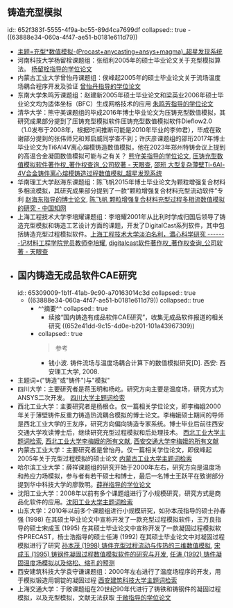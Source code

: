 ## 铸造充型模拟
id:: 652f383f-5555-4f9a-bc55-89d4ca7699df
collapsed:: true
	- ((63888e34-060a-4f47-ae51-b0181e611d79))
- [主题=充型*数值模拟-(Procast+anycasting+ansys+magma)_超星发现系统](https://www.zhizhen.com/s?strchannel=3,5&adv=DT((Su='充型'*'数值模拟')+NOT+(Z='Procast'|'anycasting')+NOT+(Z='ANSYS'|'magma'))&aorp=a&size=15&isort=2&x=0_445)
- 河南科技大学杨留栓课题组：张绍利2005年的硕士毕业论文关于充型模拟算法。 [杨留栓指导的学位论文](https://www.zhizhen.com/s?strchannel=3%2C5&adv=DT%28%28F%3D%22%E6%9D%A8%E7%95%99%E6%A0%93%22%29+AND+%28O%3D%27%E6%B2%B3%E5%8D%97%E7%A7%91%E6%8A%80%E5%A4%A7%E5%AD%A6%27%29%29&aorp=a&size=15&isort=2&x=0_445)
- 内蒙古工业大学曾怡丹课题组：侯峰起2005年的硕士毕业论文关于流场温度场耦合程序开发及验证 [曾怡丹指导的学位论文](https://www.zhizhen.com/s?strchannel=3%2C5&adv=DT%28%28F%3D%22%E6%9B%BE%E6%80%A1%E4%B8%B9%22%29+AND+%28O%3D%27%E5%86%85%E8%92%99%E5%8F%A4%E5%B7%A5%E4%B8%9A%E5%A4%A7%E5%AD%A6%27%29%29&aorp=a&size=15&isort=2&x=0_445)
- 东南大学朱鸣芳课题组：赵建新2005年硕士毕业论文和梁英业2006年硕士毕业论文均为适体坐标（BFC）生成网格技术的应用 [朱鸣芳指导的学位论文](https://www.zhizhen.com/s?strchannel=3%2C5&adv=DT%28%28F%3D%22%E6%9C%B1%E9%B8%A3%E8%8A%B3%22%29+AND+%28O%3D%27%E4%B8%9C%E5%8D%97%E5%A4%A7%E5%AD%A6%27%29%29&aorp=a&size=15&isort=2&x=0_445)
- 清华大学：熊守美课题组的毕成2016年博士毕业论文为压铸充型数值模拟，其研究成果部分提到了压铸充型模拟软件压铸充型数值模拟软件Dieflow2.0（1.0发布于2008年，根据时间推断可能是2010年毕业的李帅君），毕成在致谢部分提到的张伟师兄和郑启威同学查不到；许庆彦课题组的邵珩2017年博士毕业论文为Ti6Al4V离心熔模铸造数值模拟，他在2023年郑州特铸会议上提到的高温合金凝固数值模拟可能与之有关？ [熊守美指导的学位论文](https://www.zhizhen.com/s?strchannel=3%2C5&adv=DT%28%28F%3D%22%E7%86%8A%E5%AE%88%E7%BE%8E%22%29+AND+%28O%3D%27%E6%B8%85%E5%8D%8E%E5%A4%A7%E5%AD%A6%27%29%29&aorp=a&size=15&isort=2&x=0_445), [压铸充型数值模拟软件著作权_著作权查询_公司软著 - 天眼查](https://banquan.tianyancha.com/rj/search/%E5%8E%8B%E9%93%B8%E5%85%85%E5%9E%8B%E6%95%B0%E5%80%BC%E6%A8%A1%E6%8B%9F), [邵珩 大型复杂薄壁Ti-6Al-4V合金铸件离心熔模铸造过程数值模拟_超星发现系统](https://www.zhizhen.com/detail_38502727e7500f26acb106a2f14cf81f48a6430c655c102c1921b0a3ea255101928fa69a765a3d2d4398093fd1b6a6be917e7126fc0df99b9f67376de038ef4b9f9d10b9eb78f5430b438049c975e4e7?&apistrclassfy=0_18_10)
- 华南理工大学赵海东课题组：陈飞帆2015年博士毕业论文为颗粒增强复合材料多相流模拟，其研究成果部分提到了一款“颗粒增强复合材料充型流动软件”专利 [赵海东指导的博士论文](https://www.zhizhen.com/s?strchannel=3%2C5&adv=DT%28%28F%3D%22%E8%B5%B5%E6%B5%B7%E4%B8%9C%22%29+AND+%28O%3D%27%E5%8D%8E%E5%8D%97%E7%90%86%E5%B7%A5%E5%A4%A7%E5%AD%A6%27%29%29&aorp=a&size=15&isort=2&x=0_445), [陈飞帆 颗粒增强复合材料充型过程多相流数值模拟的研究 - 中国知网](https://kns.cnki.net/kcms2/article/abstract?v=JxCH2R2Ogok5m8YTmHc8-F_7XcJFo5rZUSn-cSOM31Juccxun5WSVGz46IshDLo4T7tO1ooq7Gxeej67VekXekcpJbbniiKe8cie3rsn3edM0-f7JoLzjqkBwPwaC3Z3ryLo6d6vYHnsPF6zLXfdXQ==&uniplatform=NZKPT&language=CHS)
- 上海工程技术大学李培耀课题组：李培耀2001年从比利时学成归国后领导了铸造充型模拟和铸造工艺设计方面的课题，开发了DigitalCast系列软件，其中包括铸造充型过程模拟软件。[上海工程技术大学淡泊名利，潜心科学研究 -------记材料工程学院党员教师李培耀](https://dwgk.sues.edu.cn/clgc/12/85/c1552a4741/page.htm), [digitalcast软件著作权_著作权查询_公司软著 - 天眼查](https://banquan.tianyancha.com/rj/search/digitalcast)
- ## 国内铸造无成品软件CAE研究
  id:: 65309009-1b1f-41ab-9c90-a70163014c3d
  collapsed:: true
	- ((63888e34-060a-4f47-ae51-b0181e611d79))
	  collapsed:: true
		- ^^摘要^^
		  collapsed:: true
			- 续接“国内铸造有成品软件CAE研究”，收集无成品软件报道的相关研究 ((652e41dd-9c15-4d0e-b201-101a43967309))
		- collapsed:: true
		  >参考
			- 钱小波. 铸件流场与温度场耦合计算下的数值模拟研究[D]. 西安: 西安理工大学, 2008.
- 主题词=("铸造"或"铸件")与"模拟"
- 四川大学：主要研究者是蒋玉明和杨屹。研究方向主要是温度场，研究方式为ANSYS二次开发。 [四川大学主题词检索](https://www.zhizhen.com/s?strchannel=3%2C5&adv=DT((Su%3D'铸造'|'铸件')+AND+(Su%3D'模拟')+AND+(O%3D'四川大学'))&aorp=a&size=15&isort=2&x=0_445)
- 西北工业大学：主要研究者是杨根仓。仅一篇相关学位论文，即李梅娥2000年关于薄壁铸件反重力铸造热流耦合模拟的博士论文。李梅娥硕士期间的导师是西北工业大学的王友序，研究方向偏向铸造专家系统。博士毕业后前往西安交通大学攻读博士后，继续研究充型过程模拟和后处理技术。 [西北工业大学主题词检索](https://www.zhizhen.com/s?strchannel=3,5&adv=DT((Su='铸造'|'铸件')+AND+(Su='模拟')+AND+(O='西北工业大学'))&aorp=a&size=15&isort=2&x=0_445&pages=2&version=v2), [西北工业大学李梅娥的所有文献](https://www.zhizhen.com/s?adv=%28A%3D%22%E6%9D%8E%E6%A2%85%E5%A8%A5%22%29+AND+%28O%3D%27%E8%A5%BF%E5%8C%97%E5%B7%A5%E4%B8%9A%E5%A4%A7%E5%AD%A6%27%29&aorp=a&size=15&isort=2&x=0_445), [西安交通大学李梅娥的所有文献](https://www.zhizhen.com/s?adv=%28A%3D%22%E6%9D%8E%E6%A2%85%E5%A8%A5%22%29+AND+%28O%3D%27%E8%A5%BF%E5%AE%89%E4%BA%A4%E9%80%9A%E5%A4%A7%E5%AD%A6%27%29&aorp=a&size=15&isort=2&x=0_445&version=v2)
- 内蒙古工业大学：主要研究者是曾怡丹。仅一篇相关学位论文，即侯峰起2005年关于充型过程模拟的硕士论文 [内蒙古工业大学主题词检索](https://www.zhizhen.com/s?strchannel=3%2C5&adv=DT((Su%3D'铸造'|'铸件')+AND+(Su%3D'模拟')+AND+(O%3D'内蒙古工业大学'))&aorp=a&size=15&isort=2&x=0_445)
- 哈尔滨工业大学：薛祥课题组的研究开始于2000年左右，研究方向是温度场和热应力场模拟，参与者有若干硕士和博士，最后一名博士王跃平在致谢部分提到华中科技大学的廖敦明。[薛祥指导的学位论文](https://www.zhizhen.com/s?strchannel=3,5&adv=DT((F="薛祥")+AND+(O='哈尔滨工业大学'))&aorp=a&size=15&isort=2&x=0_445)
- 沈阳工业大学：2008年以前有多个课题组进行了小规模研究，研究方式是商品化软件的应用。[沈阳工业大学主题词检索](https://www.zhizhen.com/s?strchannel=3,5&adv=DT((Su=%27%E9%93%B8%E4%BB%B6%27%7C%27%E9%93%B8%E9%80%A0%27)+AND+(Su=%27%E6%A8%A1%E6%8B%9F%27)+AND+(O=%27%E6%B2%88%E9%98%B3%E5%B7%A5%E4%B8%9A%E5%A4%A7%E5%AD%A6%27))&aorp=a&size=15&isort=2&x=0_445&version=v2)
- 山东大学：2010年以前多个课题组进行小规模研究，如孙本茂指导的硕士孙春强 (1998) 在其硕士毕业论文中宣称开发了一款充型过程模拟软件，王万良指导的硕士宋成玉 (1995) 在其硕士毕业论文中宣称开发了一款凝固过程模拟软件PRECAST，杨士浩指导的硕士任涛 (1992) 在其硕士毕业论文中对凝固过程模拟进行了研究 [孙本茂 (1998) 铸件充型过程流动与传热的三维数值模拟](https://d.wanfangdata.com.cn/thesis/ChJUaGVzaXNOZXdTMjAyMzA5MDESB1kyNzk0MDYaCDR1b3p2OHlm), [宋成玉 (1995) 铸钢件凝固过程数值模拟软件的研究与开发](https://d.wanfangdata.com.cn/thesis/ChJUaGVzaXNOZXdTMjAyMzA5MDESB1kyMDI1MDgaCGtxOXN6d3Zs), [任涛 (1992) 铸件凝固温度场模拟以及缩松、缩孔的预测](https://d.wanfangdata.com.cn/thesis/ChJUaGVzaXNOZXdTMjAyMzA5MDESB1kxNTA5NDMaCHI0cDdkNHQ5)
- 西安建筑科技大学袁守谦课题组：2000年左右进行了温度场程序的开发，用于模拟锻造用钢锭的凝固过程 [西安建筑科技大学主题词检索](https://www.zhizhen.com/s?strchannel=3%2C5&adv=DT%28%28Su%3D%27%E9%92%A2%E9%94%AD%27*%27%E6%A8%A1%E6%8B%9F%27%29+AND+%28O%3D%27%E8%A5%BF%E5%AE%89%E5%BB%BA%E7%AD%91%E7%A7%91%E6%8A%80%E5%A4%A7%E5%AD%A6%27%29%29&aorp=a&size=15&isort=2&x=0_445)
- 上海交通大学：于敞课题组在20世纪90年代进行了铸铁和铸钢件的凝固过程模拟，以及充型模拟，文献无法获取 [于敞指导的学位论文](https://www.zhizhen.com/s?strchannel=3,5&adv=DT((F="于敞")+AND+(O='上海交通大学'))&aorp=a&size=15&isort=2&x=0_445)